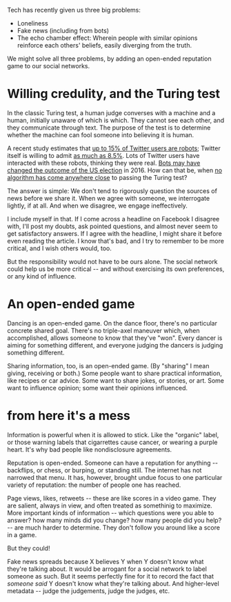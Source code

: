 Tech has recently given us three big problems:
  * Loneliness
  * Fake news (including from bots)
  * The echo chamber effect: Wherein people with similar opinions reinforce each others' beliefs, easily diverging from the truth.

We might solve all three problems, by adding an open-ended reputation game to our social networks.


# Willing credulity, and the Turing test

In the classic Turing test, a human judge converses with a machine and a human, initially unaware of which is which. They cannot see each other, and they communicate through text. The purpose of the test is to determine whether the machine can fool someone into believing it is human.

A recent study estimates that [up to 15% of Twitter users are robots](https://www.cnbc.com/2017/03/10/nearly-48-million-twitter-accounts-could-be-bots-says-study.html); Twitter itself is willing to admit [as much as 8.5%](https://qz.com/248063/twitter-admits-that-as-many-as-23-million-of-its-active-users-are-actually-bots/). Lots of Twitter users have interacted with these robots, thinking they were real. [Bots may have changed the outcome of the US election](https://www.nytimes.com/2017/09/07/us/politics/russia-facebook-twitter-election.html) in 2016. How can that be, when [no algorithm has come anywhere close](http://isturingtestpassed.github.io/) to passing the Turing test?

The answer is simple: We don't tend to rigorously question the sources of news before we share it. When we agree with someone, we interrogate lightly, if at all. And when we disagree, we engage ineffectively.

I include myself in that. If I come across a headline on Facebook I disagree with, I'll post my doubts, ask pointed questions, and almost never seem to get satisfactory answers. If I agree with the headline, I might share it before even reading the article. I know that's bad, and I try to remember to be more critical, and I wish others would, too.

But the responsibility would not have to be ours alone. The social network could help us be more critical -- and without exercising its own preferences, or any kind of influence.


# An open-ended game

Dancing is an open-ended game. On the dance floor, there's no particular concrete shared goal. There's no triple-axel maneuver which, when accomplished, allows someone to know that they've "won". Every dancer is aiming for something different, and everyone judging the dancers is judging something different. 

Sharing information, too, is an open-ended game. (By "sharing" I mean giving, receiving or both.) Some people want to share practical information, like recipes or car advice. Some want to share jokes, or stories, or art. Some want to influence opinion; some want their opinions influenced.


# from here it's a mess

Information is powerful when it is allowed to stick. Like the "organic" label, or those warning labels that cigarrettes cause cancer, or wearing a purple heart. It's why bad people like nondisclosure agreements.

Reputation is open-ended. Someone can have a reputation for anything -- backflips, or chess, or burping, or standing still. The internet has not narrowed that menu. It has, however, brought undue focus to one particular variety of reputation: the number of people one has reached.

Page views, likes, retweets -- these are like scores in a video game. They are salient, always in view, and often treated as somethinig to maximize. More important kinds of information -- which questions were you able to answer? how many minds did you change? how many people did you help? -- are much harder to determine. They don't follow you around like a score in a game.

But they could!

Fake news spreads because X believes Y when Y doesn't know what they're talking about. It would be arrogant for a social network to label someone as such. But it seems perfectly fine for it to record the fact that *someone* *said* Y doesn't know what they're talking about. And higher-level metadata -- judge the judgements, judge the judges, etc.
